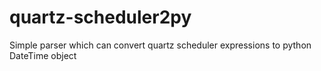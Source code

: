 quartz-scheduler2py
===================

Simple parser which can convert quartz scheduler expressions to python DateTime object 
